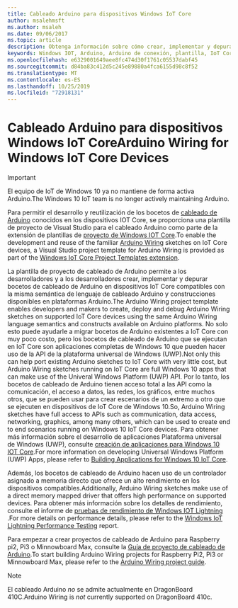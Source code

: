 ```yaml
---
title: Cableado Arduino para dispositivos Windows IoT Core
author: msalehmsft
ms.author: msaleh
ms.date: 09/06/2017
ms.topic: article
description: Obtenga información sobre cómo crear, implementar y depurar bocetos de cableado de Arduino en dispositivos Windows IoT Core compatibles.
keywords: Windows IOT, Arduino, Arduino de conexión, plantilla, IoT Core, UWP
ms.openlocfilehash: e6329001649aee8fc474d30f1761c05537dabf45
ms.sourcegitcommit: d84ba83c412d5c245e89880a4fca6155d98c8f52
ms.translationtype: MT
ms.contentlocale: es-ES
ms.lasthandoff: 10/25/2019
ms.locfileid: "72918131"
---
```

# <a name="arduino-wiring-for-windows-iot-core-devices"></a><span data-ttu-id="c8df7-104">Cableado Arduino para dispositivos Windows IoT Core</span><span class="sxs-lookup"><span data-stu-id="c8df7-104">Arduino Wiring for Windows IoT Core Devices</span></span>

> [!IMPORTANT]
> <span data-ttu-id="c8df7-105">El equipo de IoT de Windows 10 ya no mantiene de forma activa Arduino.</span><span class="sxs-lookup"><span data-stu-id="c8df7-105">The Windows 10 IoT team is no longer actively maintaining Arduino.</span></span>

<span data-ttu-id="c8df7-106">Para permitir el desarrollo y reutilización de los bocetos de [cableado de Arduino](https://www.arduino.cc/en/Reference/HomePage) conocidos en los dispositivos IOT Core, se proporciona una plantilla de proyecto de Visual Studio para el cableado Arduino como parte de la extensión de plantillas de [proyecto de Windows IOT Core](https://go.microsoft.com/fwlink/?linkid=847472).</span><span class="sxs-lookup"><span data-stu-id="c8df7-106">To enable the development and reuse of the familiar [Arduino Wiring](https://www.arduino.cc/en/Reference/HomePage) sketches on IoT Core devices, a Visual Studio project template for Arduino Wiring is provided as part of the [Windows IoT Core Project Templates extension](https://go.microsoft.com/fwlink/?linkid=847472).</span></span>

<span data-ttu-id="c8df7-107">La plantilla de proyecto de cableado de Arduino permite a los desarrolladores y a los desarrolladores crear, implementar y depurar bocetos de cableado de Arduino en dispositivos IoT Core compatibles con la misma semántica de lenguaje de cableado Arduino y construcciones disponibles en plataformas Arduino.</span><span class="sxs-lookup"><span data-stu-id="c8df7-107">The Arduino Wiring project template enables developers and makers to create, deploy and debug Arduino Wiring sketches on supported IoT Core devices using the same Arduino Wiring language semantics and constructs available on Arduino platforms.</span></span> <span data-ttu-id="c8df7-108">No solo esto puede ayudarle a migrar bocetos de Arduino existentes a IoT Core con muy poco costo, pero los bocetos de cableado de Arduino que se ejecutan en IoT Core son aplicaciones completas de Windows 10 que pueden hacer uso de la API de la plataforma universal de Windows (UWP).</span><span class="sxs-lookup"><span data-stu-id="c8df7-108">Not only this can help port existing Arduino sketches to IoT Core with very little cost, but Arduino Wiring sketches running on IoT Core are full Windows 10 apps that can make use of the Univeral Windows Platform (UWP) API.</span></span> <span data-ttu-id="c8df7-109">Por lo tanto, los bocetos de cableado de Arduino tienen acceso total a las API como la comunicación, el acceso a datos, las redes, los gráficos, entre muchos otros, que se pueden usar para crear escenarios de un extremo a otro que se ejecuten en dispositivos de IoT Core de Windows 10.</span><span class="sxs-lookup"><span data-stu-id="c8df7-109">So, Arduino Wiring sketches have full access to APIs such as communication, data access, networking, graphics, among many others, which can be used to create end to end scenarios running on Windows 10 IoT Core devices.</span></span> <span data-ttu-id="c8df7-110">Para obtener más información sobre el desarrollo de aplicaciones Plataforma universal de Windows (UWP), consulte [creación de aplicaciones para Windows 10 IOT Core](../develop-your-app/BuildingAppsForIoTCore.md).</span><span class="sxs-lookup"><span data-stu-id="c8df7-110">For more information on developing Universal Windows Platform (UWP) Apps, please refer to [Building Applications for Windows 10 IoT Core](../develop-your-app/BuildingAppsForIoTCore.md).</span></span>

<span data-ttu-id="c8df7-111">Además, los bocetos de cableado de Arduino hacen uso de un controlador asignado a memoria directo que ofrece un alto rendimiento en los dispositivos compatibles.</span><span class="sxs-lookup"><span data-stu-id="c8df7-111">Additionally, Arduino Wiring sketches make use of a direct memory mapped driver that offers high performance on supported devices.</span></span> <span data-ttu-id="c8df7-112">Para obtener más información sobre los detalles de rendimiento, consulte el informe de [pruebas de rendimiento de Windows IOT Lightning](../develop-your-app/LightningPerformance.md) .</span><span class="sxs-lookup"><span data-stu-id="c8df7-112">For more details on performance details, please refer to the [Windows IoT Lightning Performance Testing](../develop-your-app/LightningPerformance.md) report.</span></span>

<span data-ttu-id="c8df7-113">Para empezar a crear proyectos de cableado de Arduino para Raspberry pi2, Pi3 o Minnowboard Max, consulte la [Guía de proyecto de cableado de Arduino](ArduinoWiringProjectGuide.md).</span><span class="sxs-lookup"><span data-stu-id="c8df7-113">To start building Arduino Wiring projects for Raspberry Pi2, Pi3 or Minnowboard Max, please refer to the [Arduino Wiring project guide](ArduinoWiringProjectGuide.md).</span></span>

> [!NOTE]
> <span data-ttu-id="c8df7-114">El cableado Arduino *no* se admite actualmente en DragonBoard 410C.</span><span class="sxs-lookup"><span data-stu-id="c8df7-114">Arduino Wiring is *not* currently supported on DragonBoard 410c.</span></span>
